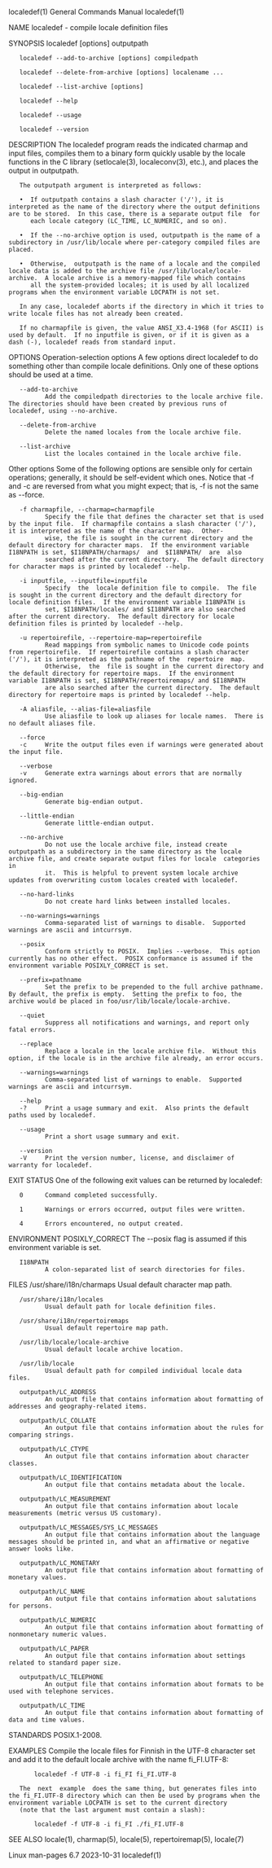 localedef(1)                                                                              General Commands Manual                                                                              localedef(1)

NAME
       localedef - compile locale definition files

SYNOPSIS
       localedef [options] outputpath

       localedef --add-to-archive [options] compiledpath

       localedef --delete-from-archive [options] localename ...

       localedef --list-archive [options]

       localedef --help

       localedef --usage

       localedef --version

DESCRIPTION
       The  localedef  program reads the indicated charmap and input files, compiles them to a binary form quickly usable by the locale functions in the C library (setlocale(3), localeconv(3), etc.), and
       places the output in outputpath.

       The outputpath argument is interpreted as follows:

       •  If outputpath contains a slash character ('/'), it is interpreted as the name of the directory where the output definitions are to be stored.  In this case, there is a separate output file  for
          each locale category (LC_TIME, LC_NUMERIC, and so on).

       •  If the --no-archive option is used, outputpath is the name of a subdirectory in /usr/lib/locale where per-category compiled files are placed.

       •  Otherwise,  outputpath is the name of a locale and the compiled locale data is added to the archive file /usr/lib/locale/locale-archive.  A locale archive is a memory-mapped file which contains
          all the system-provided locales; it is used by all localized programs when the environment variable LOCPATH is not set.

       In any case, localedef aborts if the directory in which it tries to write locale files has not already been created.

       If no charmapfile is given, the value ANSI_X3.4-1968 (for ASCII) is used by default.  If no inputfile is given, or if it is given as a dash (-), localedef reads from standard input.

OPTIONS
   Operation-selection options
       A few options direct localedef to do something other than compile locale definitions.  Only one of these options should be used at a time.

       --add-to-archive
              Add the compiledpath directories to the locale archive file.  The directories should have been created by previous runs of localedef, using --no-archive.

       --delete-from-archive
              Delete the named locales from the locale archive file.

       --list-archive
              List the locales contained in the locale archive file.

   Other options
       Some of the following options are sensible only for certain operations; generally, it should be self-evident which ones.  Notice that -f and -c are reversed from what you might expect; that is, -f
       is not the same as --force.

       -f charmapfile, --charmap=charmapfile
              Specify the file that defines the character set that is used by the input file.  If charmapfile contains a slash character ('/'), it is interpreted as the name of the character map.  Other‐
              wise, the file is sought in the current directory and the default directory for character maps.  If the environment variable I18NPATH is set, $I18NPATH/charmaps/  and  $I18NPATH/  are  also
              searched after the current directory.  The default directory for character maps is printed by localedef --help.

       -i inputfile, --inputfile=inputfile
              Specify  the  locale definition file to compile.  The file is sought in the current directory and the default directory for locale definition files.  If the environment variable I18NPATH is
              set, $I18NPATH/locales/ and $I18NPATH are also searched after the current directory.  The default directory for locale definition files is printed by localedef --help.

       -u repertoirefile, --repertoire-map=repertoirefile
              Read mappings from symbolic names to Unicode code points from repertoirefile.  If repertoirefile contains a slash character ('/'), it is interpreted as the pathname of the  repertoire  map.
              Otherwise,  the  file is sought in the current directory and the default directory for repertoire maps.  If the environment variable I18NPATH is set, $I18NPATH/repertoiremaps/ and $I18NPATH
              are also searched after the current directory.  The default directory for repertoire maps is printed by localedef --help.

       -A aliasfile, --alias-file=aliasfile
              Use aliasfile to look up aliases for locale names.  There is no default aliases file.

       --force
       -c     Write the output files even if warnings were generated about the input file.

       --verbose
       -v     Generate extra warnings about errors that are normally ignored.

       --big-endian
              Generate big-endian output.

       --little-endian
              Generate little-endian output.

       --no-archive
              Do not use the locale archive file, instead create outputpath as a subdirectory in the same directory as the locale archive file, and create separate output files for locale  categories  in
              it.  This is helpful to prevent system locale archive updates from overwriting custom locales created with localedef.

       --no-hard-links
              Do not create hard links between installed locales.

       --no-warnings=warnings
              Comma-separated list of warnings to disable.  Supported warnings are ascii and intcurrsym.

       --posix
              Conform strictly to POSIX.  Implies --verbose.  This option currently has no other effect.  POSIX conformance is assumed if the environment variable POSIXLY_CORRECT is set.

       --prefix=pathname
              Set the prefix to be prepended to the full archive pathname.  By default, the prefix is empty.  Setting the prefix to foo, the archive would be placed in foo/usr/lib/locale/locale-archive.

       --quiet
              Suppress all notifications and warnings, and report only fatal errors.

       --replace
              Replace a locale in the locale archive file.  Without this option, if the locale is in the archive file already, an error occurs.

       --warnings=warnings
              Comma-separated list of warnings to enable.  Supported warnings are ascii and intcurrsym.

       --help
       -?     Print a usage summary and exit.  Also prints the default paths used by localedef.

       --usage
              Print a short usage summary and exit.

       --version
       -V     Print the version number, license, and disclaimer of warranty for localedef.

EXIT STATUS
       One of the following exit values can be returned by localedef:

       0      Command completed successfully.

       1      Warnings or errors occurred, output files were written.

       4      Errors encountered, no output created.

ENVIRONMENT
       POSIXLY_CORRECT
              The --posix flag is assumed if this environment variable is set.

       I18NPATH
              A colon-separated list of search directories for files.

FILES
       /usr/share/i18n/charmaps
              Usual default character map path.

       /usr/share/i18n/locales
              Usual default path for locale definition files.

       /usr/share/i18n/repertoiremaps
              Usual default repertoire map path.

       /usr/lib/locale/locale-archive
              Usual default locale archive location.

       /usr/lib/locale
              Usual default path for compiled individual locale data files.

       outputpath/LC_ADDRESS
              An output file that contains information about formatting of addresses and geography-related items.

       outputpath/LC_COLLATE
              An output file that contains information about the rules for comparing strings.

       outputpath/LC_CTYPE
              An output file that contains information about character classes.

       outputpath/LC_IDENTIFICATION
              An output file that contains metadata about the locale.

       outputpath/LC_MEASUREMENT
              An output file that contains information about locale measurements (metric versus US customary).

       outputpath/LC_MESSAGES/SYS_LC_MESSAGES
              An output file that contains information about the language messages should be printed in, and what an affirmative or negative answer looks like.

       outputpath/LC_MONETARY
              An output file that contains information about formatting of monetary values.

       outputpath/LC_NAME
              An output file that contains information about salutations for persons.

       outputpath/LC_NUMERIC
              An output file that contains information about formatting of nonmonetary numeric values.

       outputpath/LC_PAPER
              An output file that contains information about settings related to standard paper size.

       outputpath/LC_TELEPHONE
              An output file that contains information about formats to be used with telephone services.

       outputpath/LC_TIME
              An output file that contains information about formatting of data and time values.

STANDARDS
       POSIX.1-2008.

EXAMPLES
       Compile the locale files for Finnish in the UTF-8 character set and add it to the default locale archive with the name fi_FI.UTF-8:

           localedef -f UTF-8 -i fi_FI fi_FI.UTF-8

       The  next  example  does the same thing, but generates files into the fi_FI.UTF-8 directory which can then be used by programs when the environment variable LOCPATH is set to the current directory
       (note that the last argument must contain a slash):

           localedef -f UTF-8 -i fi_FI ./fi_FI.UTF-8

SEE ALSO
       locale(1), charmap(5), locale(5), repertoiremap(5), locale(7)

Linux man-pages 6.7                                                                              2023-10-31                                                                                    localedef(1)
